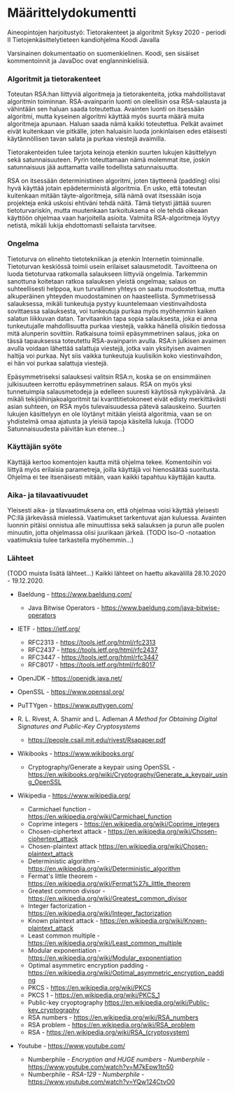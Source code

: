 # Määrittelydokumentti

Aineopintojen harjoitustyö: Tietorakenteet ja algoritmit
Syksy 2020 - periodi II
Tietojenkäsittelytieteen kandiohjelma
Koodi Javalla

Varsinainen dokumentaatio on suomenkielinen. Koodi, sen sisäiset kommentoinnit ja JavaDoc ovat englanninkielisiä.

### Algoritmit ja tietorakenteet
Toteutan RSA:han liittyviä algoritmeja ja tietorakenteita, jotka mahdollistavat algoritmin toiminnan. RSA-avainparin luonti on oleellisin osa RSA-salausta ja vähintään sen haluan saada toteutettua. Avainten luonti on itsessään algoritmi, mutta kyseinen algoritmi käyttää myös suurta määrä muita algoritmeja apunaan. Haluan saada nämä kaikki toteutettua. Pelkät avaimet eivät kuitenkaan vie pitkälle, joten haluaisin luoda jonkinlaisen edes etäisesti käytännöllisen tavan salata ja purkaa viestejä avaimilla.

Tietorakenteiden tulee tarjota keinoja etenkin suurten lukujen käsittelyyn sekä satunnaisuuteen. Pyrin toteuttamaan nämä molemmat itse, joskin satunnaisuus jää auttamatta vaille todellista satunnaisuutta.

RSA on itsessään deterministinen algoritmi, joten täytteenä (padding) olisi hyvä käyttää jotain epädeterministä algoritmia. En usko, että toteutan kuitenkaan mitään täyte-algoritmeja, sillä nämä ovat itsessään isoja projekteja enkä uskoisi ehtiväni tehdä näitä. Tämä tietysti jättää suuren tietoturvariskin, mutta muutenkaan tarkoituksena ei ole tehdä oikeaan käyttöön ohjelmaa vaan harjoitella asioita. Valmiita RSA-algoritmeja löytyy netistä, mikäli lukija ehdottomasti sellaista tarvitsee.

### Ongelma
Tietoturva on elinehto tietotekniikan ja etenkin Internetin toiminnalle. Tietoturvan keskiössä toimii usein erilaiset salausmetodit. Tavoitteena on luoda tietoturvaa ratkomalla salaukseen liittyviä ongelmia. Tarkemmin sanottuna koitetaan ratkoa salauksen yleistä ongelmaa; salaus on suhteellisesti helppoa, kun turvallinen yhteys on saatu muodostettua, mutta alkuperäinen yhteyden muodostaminen on haasteellista. Symmetrisessä salauksessa, mikäli tunkeutuja pystyy kuuntelemaan viestinvaihdosta sovittaessa salauksesta, voi tunkeutuja purkaa myös myöhemmin kaiken salatun liikkuvan datan. Tarvitaankin tapa sopia salauksesta, joka ei anna tunkeutujalle mahdollisuutta purkaa viestejä, vaikka hänellä olisikin tiedossa mitä alunperin sovittiin. Ratkaisuna toimii epäsymmetrinen salaus, joka on tässä tapauksessa toteutettu RSA-avainparin avulla. RSA:n julkisen avaimen avulla voidaan lähettää salattuja viestejä, jotka vain yksityisen avaimen haltija voi purkaa. Nyt siis vaikka tunkeutuja kuulisikin koko viestinvaihdon, ei hän voi purkaa salattuja viestejä.

Epäsymmetriseksi salauksesi valitsin RSA:n, koska se on ensimmäinen julkisuuteen kerrottu epäsymmetrinen salaus. RSA on myös yksi tunnetuimpia salausmetodeja ja edelleen suuresti käytössä nykypäivänä. Ja mikäli tekijöihinjakoalgoritmit tai kvanttitietokoneet eivät edisty merkittävästi asian suhteen, on RSA myös tulevaisuudessa pätevä salauskeino. Suurten lukujen käsittelyyn en ole löytänyt mitään yleistä algoritmia, vaan se on yhdistelmä omaa ajatusta ja yleisiä tapoja käsitellä lukuja. (TODO Satunnaisuudesta päivitän kun etenee...)

### Käyttäjän syöte
Käyttäjä kertoo komentojen kautta mitä ohjelma tekee. Komentoihin voi liittyä myös erilaisia parametreja, joilla käyttäjä voi hienosäätää suoritusta. Ohjelma ei tee itsenäisesti mitään, vaan kaikki tapahtuu käyttäjän kautta.

### Aika- ja tilavaativuudet
Yleisesti aika- ja tilavaatimuksena on, että ohjelmaa voisi käyttää yleisesti PC:llä järkevässä mielessä. Vaatimukset tarkentuvat ajan kuluessa. Avainten luonnin pitäisi onnistua alle minuuttissa sekä salauksen ja purun alle puolen minuutin, jotta ohjelmassa olisi juurikaan järkeä. (TODO Iso-O -notaation vaatimuksia tulee tarkastella myöhemmin...)

### Lähteet
(TODO muista lisätä lähteet...)
Kaikki lähteet on haettu aikavälillä 28.10.2020 - 19.12.2020.

* Baeldung - https://www.baeldung.com/
	* Java Bitwise Operators - https://www.baeldung.com/java-bitwise-operators

* IETF - https://ietf.org/
	* RFC2313 - https://tools.ietf.org/html/rfc2313
	* RFC2437 - https://tools.ietf.org/html/rfc2437
	* RFC3447 - https://tools.ietf.org/html/rfc3447
	* RFC8017 - https://tools.ietf.org/html/rfc8017
	
* OpenJDK - https://openjdk.java.net/

* OpenSSL - https://www.openssl.org/

* PuTTYgen - https://www.puttygen.com/

* R. L. Rivest, A. Shamir and L. Adleman *A Method for Obtaining Digital Signatures and Public-Key Cryptosystems*
	* https://people.csail.mit.edu/rivest/Rsapaper.pdf
	
* Wikibooks - https://www.wikibooks.org/
	* Cryptography/Generate a keypair using OpenSSL - https://en.wikibooks.org/wiki/Cryptography/Generate_a_keypair_using_OpenSSL

* Wikipedia - https://www.wikipedia.org/
	* Carmichael function - https://en.wikipedia.org/wiki/Carmichael_function
	* Coprime integers - https://en.wikipedia.org/wiki/Coprime_integers
	* Chosen-ciphertext attack - https://en.wikipedia.org/wiki/Chosen-ciphertext_attack
	* Chosen-plaintext attack https://en.wikipedia.org/wiki/Chosen-plaintext_attack
	* Deterministic algorithm - https://en.wikipedia.org/wiki/Deterministic_algorithm
	* Fermat's little theorem - https://en.wikipedia.org/wiki/Fermat%27s_little_theorem
	* Greatest common divisor - https://en.wikipedia.org/wiki/Greatest_common_divisor
	* Integer factorization - https://en.wikipedia.org/wiki/Integer_factorization
	* Known plaintext attack - https://en.wikipedia.org/wiki/Known-plaintext_attack
	* Least common multiple - https://en.wikipedia.org/wiki/Least_common_multiple
	* Modular exponentiation - https://en.wikipedia.org/wiki/Modular_exponentiation
	* Optimal asymmetirc encryption padding - https://en.wikipedia.org/wiki/Optimal_asymmetric_encryption_padding
	* PKCS - https://en.wikipedia.org/wiki/PKCS
	* PKCS 1 - https://en.wikipedia.org/wiki/PKCS_1
	* Public-key cryoptography https://en.wikipedia.org/wiki/Public-key_cryptography
	* RSA numbers - https://en.wikipedia.org/wiki/RSA_numbers
	* RSA problem - https://en.wikipedia.org/wiki/RSA_problem
	* RSA - https://en.wikipedia.org/wiki/RSA_(cryptosystem)
	
* Youtube - https://www.youtube.com/
	* Numberphile - *Encryption and HUGE numbers - Numberphile* - https://www.youtube.com/watch?v=M7kEpw1tn50
	* Numberphile - *RSA-129 - Numberphile* - https://www.youtube.com/watch?v=YQw124CtvO0
	